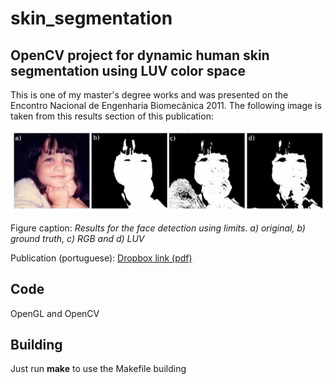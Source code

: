 # skin_segmentation
## OpenCV project for dynamic human skin segmentation using LUV color space

This is one of my master's degree works and was presented on the Encontro Nacional de Engenharia Biomecânica 2011.
The following image is taken from this results section of this publication:

![A article](images/article_result.png?raw=true "Article result")

Figure caption: _Results for the face detection using limits. a) original, b) ground truth, c) RGB and d) LUV_


Publication (portuguese):
[Dropbox link (pdf)](https://www.dropbox.com/s/p2uftz1rztps1dk/SegmentacaoPeleDinamica-ENEBI2011.pdf)

## Code
OpenGL and OpenCV

## Building
Just run **make** to use the Makefile building
